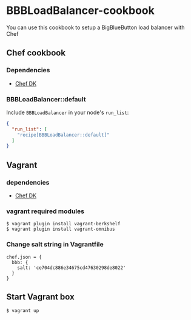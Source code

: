 # BBBLoadBalancer-cookbook

You can use this cookbook to setup a BigBlueButton load balancer with Chef

## Chef cookbook

### Dependencies

- [Chef DK](https://downloads.chef.io/chef-dk/)

### BBBLoadBalancer::default

Include `BBBLoadBalancer` in your node's `run_list`:

```json
{
  "run_list": [
    "recipe[BBBLoadBalancer::default]"
  ]
}
```

## Vagrant

### dependencies

- [Chef DK](https://downloads.chef.io/chef-dk/)

### vagrant required modules

    $ vagrant plugin install vagrant-berkshelf
    $ vagrant plugin install vagrant-omnibus

### Change salt string in Vagrantfile

    chef.json = {
      bbb: {
        salt: 'ce704dc886e34675cd47630298de8022'
      }
    }

## Start Vagrant box

    $ vagrant up

